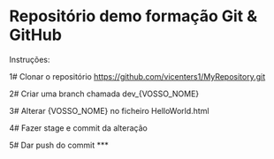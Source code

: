 # Repositório demo formação Git & GitHub

Instruções:

1# Clonar o repositório https://github.com/vicenters1/MyRepository.git

2# Criar uma branch chamada dev_{VOSSO_NOME}

3# Alterar {VOSSO_NOME} no ficheiro HelloWorld.html

4# Fazer stage e commit da alteração

5# Dar push do commit ***
